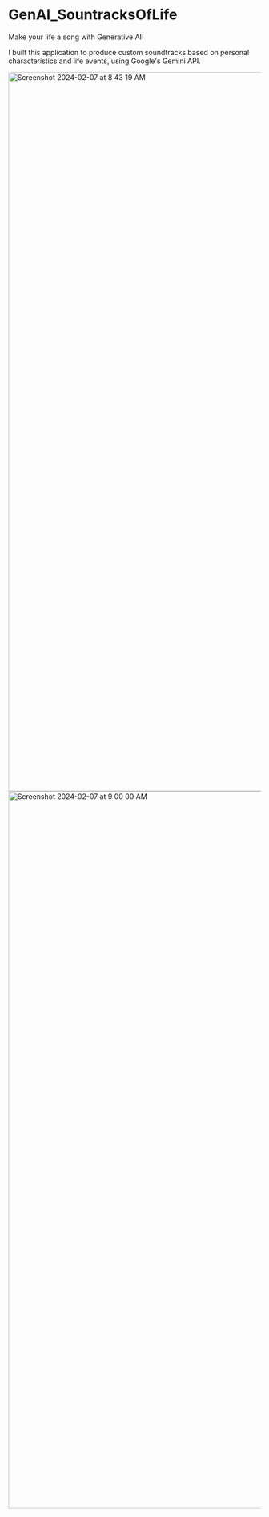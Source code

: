 # GenAI_SountracksOfLife
Make your life a song with Generative AI!

I built this application to produce custom soundtracks based on personal characteristics and life events, using Google's Gemini API. 

<img width="1437" alt="Screenshot 2024-02-07 at 8 43 19 AM" src="https://github.com/CandiceWright/GenAI_SountracksOfLife/assets/46908197/7c0d1ace-1993-4a35-bd45-d431b54ffdca">


<img width="1434" alt="Screenshot 2024-02-07 at 9 00 00 AM" src="https://github.com/CandiceWright/GenAI_SountracksOfLife/assets/46908197/bbb18269-c373-4e24-9d52-cbd038f5fa36">


